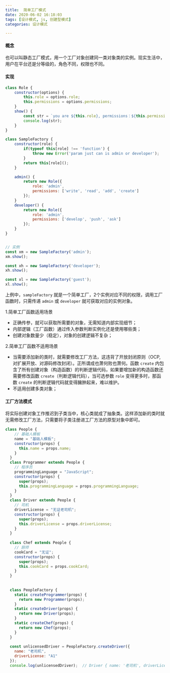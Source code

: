 ```yaml
---
title:  简单工厂模式
date: 2020-06-02 16:18:03
tags: [设计模式, js, 创建型模式]
categories: 设计模式

---
```



####  概念

也可以叫静态工厂模式，用一个工厂对象创建同一类对象类的实例。现实生活中，用户在平台还是分等级的，角色不同，权限也不同。

#### 实现

```js
class Role {
    constructor(options) {
        this.role = options.role;
        this.permissions = options.permissions;
    }
    show() {
        const str = `you are ${this.role}, permissions：${this.permissions.join(', ')}`;
        console.log(str);
    }
}

class SampleFactory {
    constructor(role) {
        if(typeof this[role] !== 'function') {
            throw new Error('param just can is admin or developer');
        }
        return this[role]();
    }

    admin() {
        return new Role({
            role: 'admin',
            permissions: ['write', 'read', 'add', 'create']
        });
    }
    developer() {
        return new Role({
            role: 'admin',
            permissions: ['develop', 'push', 'ask']
        });
    }
}


// 实例
const xm = new SampleFactory('admin');
xm.show();

const xh = new SampleFactory('developer');
xh.show();

const xl = new SampleFactory('guest');
xl.show();
```



上例中，`sampleFactory` 就是一个简单工厂，2个实例对应不同的权限，调用工厂函数时，只需传递 `admin` 或 `developer` 就可获取对应的实例对象。

1.简单工厂函数适用场景

- 正确传参，就可以获取所需要的对象，无需知道内部实现细节；
- 内部逻辑（工厂函数）通过传入参数判断实例化还是使用哪些类；
- 创建对象数量少（稳定），对象的创建逻辑不复杂；

2.简单工厂函数不适用场景

- 当需要添加新的类时，就需要修改工厂方法，这违背了开放封闭原则（OCP, 对扩展开放、对源码修改封闭）。正所谓成也萧何败也萧何。函数 `create` 内包含了所有创建对象（构造函数）的判断逻辑代码，如果要增加新的构造函数还需要修改函数 `create`（判断逻辑代码），当可选参数 `role` 变得更多时，那函数 `create` 的判断逻辑代码就变得臃肿起来，难以维护。
- 不适用创建多类对象；



####  工厂方法模式

将实际创建对象工作推迟到子类当中，核心类就成了抽象类。这样添加新的类时就无需修改工厂方法，只需要将子类注册进工厂方法的原型对象中即可。



```js
class People {
    // 基础人模板
    name = "基础人模板";
    constructor(props) {
      this.name = props.name;
    }
  }
  class Programmer extends People {
    // 程序员
    programmingLanguage = "JavaScript";
    constructor(props) {
      super(props);
      this.programmingLanguage = props.programmingLanguage;
    }
  }
  class Driver extends People {
    // 司机
    driverLicense = "无证老司机";
    constructor(props) {
      super(props);
      this.driverLicense = props.driverLicense;
    }
  }
  
  class Chef extends People {
    // 厨师
    cookCard = "无证";
    constructor(props) {
      super(props);
      this.cookCard = props.cookCard;
    }
  }
  
  
  class PeopleFactory {
    static createProgrammer(props) {
      return new Programmer(props);
    }
    static createDriver(props) {
      return new Driver(props);
    }
    static createChef(props) {
      return new Chef(props);
    }
  }
  
  const unlicensedDriver = PeopleFactory.createDriver({
    name: "老司机",
    driverLicense: "A1"
  });
  console.log(unlicensedDriver);  // Driver { name: '老司机', driverLicense: 'A1' }
```

